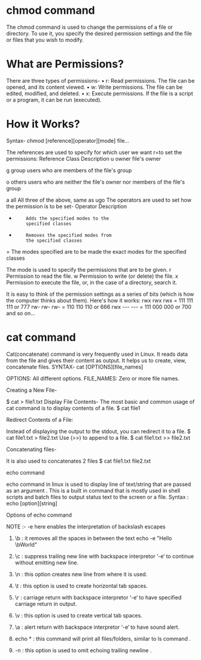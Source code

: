 # chmod command

The chmod command is used to change the permissions of a file or directory. To use it, you specify the desired permission settings and the file or files that you wish to modify.

# What are Permissions?

There are three types of permissions-
• r: Read permissions. The file can be opened, and its content viewed.
• w: Write permissions. The file can be edited, modified, and deleted.
• x: Execute permissions. If the file is a script or a program, it can be run (executed).

# How it Works?

Syntax-
chmod [reference][operator][mode] file...

The references are used to specify for which user we want r=to set the permissions:
Reference Class Description
u owner file's owner

g group users who are members of
the file's group

o others users who are neither the
file's owner nor members of
the file's group

a all All three of the above, same as ugo
The operators are used to set how the permission is to be set-
Operator Description

-         Adds the specified modes to the
          specified classes

*         Removes the specified modes from
          the specified classes

= The modes specified are to be made
the exact modes for the specified
classes

The mode is used to specify the permissions that are to be given.
r Permission to read the file.
w Permission to write (or delete) the file.
x Permission to execute the file, or, in
the case of a directory, search it.

It is easy to think of the permission settings as a series of bits (which is how the computer thinks about them). Here's how it works:
rwx rwx rwx = 111 111 111 or 777
rw- rw- rw- = 110 110 110 or 666
rwx --- --- = 111 000 000 or 700
and so on...

# cat command

Cat(concatenate) command is very frequently used in Linux. It reads data from the file and gives their content as output. It helps us to create, view, concatenate files.
SYNTAX-
cat [OPTIONS][file_names]

OPTIONS: All different options.
FILE_NAMES: Zero or more file names.

Creating a New File-

$ cat > file1.txt
Display File Contents-
The most basic and common usage of cat command is to display contents of a file.
					$ cat file1

Redirect Contents of a File:

Instead of displaying the output to the stdout, you can redirect it to a file.
$ cat file1.txt > file2.txt
Use  (>>) to append to a file.
				  $ cat file1.txt >> file2.txt

Concatenating files-

It is also used to concatenates 2 files
\$ cat file1.txt file2.txt

echo command

echo command in linux is used to display line of text/string that are passed as an argument . This is a built in command that is mostly used in shell scripts and batch files to output status text to the screen or a file.
Syntax :
echo [option][string]

Options of echo command

NOTE :- -e here enables the interpretation of backslash escapes

1. \b : it removes all the spaces in between the text
   echo -e "Hello \bWorld"

2. \c : suppress trailing new line with backspace interpretor ‘-e‘ to continue without emitting new line.
3. \n : this option creates new line from where it is used.
4. \t : this option is used to create horizontal tab spaces.
5. \r : carriage return with backspace interpretor ‘-e‘ to have specified carriage return in output.
6. \v : this option is used to create vertical tab spaces.
7. \a : alert return with backspace interpretor ‘-e‘ to have sound alert.
8. echo \* : this command will print all files/folders, similar to ls command .
9. -n : this option is used to omit echoing trailing newline .
